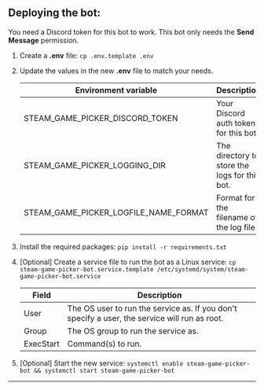 ## Deploying the bot:

You need a Discord token for this bot to work. This bot only needs the **Send Message** permission.

1. Create a **.env** file: `cp .env.template .env`
2. Update the values in the new **.env** file to match your needs.

    |Environment variable|Description|
    |---|---|
    |STEAM_GAME_PICKER_DISCORD_TOKEN|Your Discord auth token for this bot.|
    |STEAM_GAME_PICKER_LOGGING_DIR|The directory to store the logs for this bot.|
    |STEAM_GAME_PICKER_LOGFILE_NAME_FORMAT|Format for the filename of the log file.|

3. Install the required packages: `pip install -r requirements.txt`

4. [Optional] Create a service file to run the bot as a Linux service: `cp steam-game-picker-bot.service.template /etc/systemd/system/steam-game-picker-bot.service`

    |Field|Description|
    |---|---|
    |User|The OS user to run the service as. If you don't specify a user, the service will run as root.|
    |Group|The OS group to run the service as.|
    |ExecStart|Command(s) to run.|

5. [Optional] Start the new service: `systemctl enable steam-game-picker-bot && systemctl start steam-game-picker-bot`

---